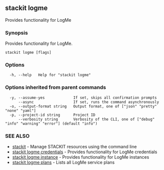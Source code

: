 ## stackit logme

Provides functionality for LogMe

### Synopsis

Provides functionality for LogMe.

```
stackit logme [flags]
```

### Options

```
  -h, --help   Help for "stackit logme"
```

### Options inherited from parent commands

```
  -y, --assume-yes             If set, skips all confirmation prompts
      --async                  If set, runs the command asynchronously
  -o, --output-format string   Output format, one of ["json" "pretty" "none" "yaml"]
  -p, --project-id string      Project ID
      --verbosity string       Verbosity of the CLI, one of ["debug" "info" "warning" "error"] (default "info")
```

### SEE ALSO

* [stackit](./stackit.md)	 - Manage STACKIT resources using the command line
* [stackit logme credentials](./stackit_logme_credentials.md)	 - Provides functionality for LogMe credentials
* [stackit logme instance](./stackit_logme_instance.md)	 - Provides functionality for LogMe instances
* [stackit logme plans](./stackit_logme_plans.md)	 - Lists all LogMe service plans

